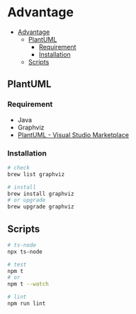 # Advantage

- [Advantage](#advantage)
  - [PlantUML](#plantuml)
    - [Requirement](#requirement)
    - [Installation](#installation)
  - [Scripts](#scripts)

## PlantUML

### Requirement

- Java
- Graphviz
- [PlantUML \- Visual Studio Marketplace](https://marketplace.visualstudio.com/items?itemName=jebbs.plantuml)

### Installation

```zsh
# check
brew list graphviz

# install
brew install graphviz
# or upgrade
brew upgrade graphviz
```

## Scripts

```zsh
# ts-node
npx ts-node

# test
npm t
# or
npm t --watch

# lint
npm run lint
```
